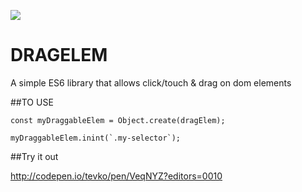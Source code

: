 ![](http://vignette2.wikia.nocookie.net/uncyclopedia/images/b/b4/Count-chocula.jpeg/revision/latest?cb=20110419172355)

# DRAGELEM
A simple ES6 library that allows click/touch &amp; drag on dom elements

##TO USE

```
const myDraggableElem = Object.create(dragElem);

myDraggableElem.inint(`.my-selector`);
```

##Try it out

http://codepen.io/tevko/pen/VeqNYZ?editors=0010

